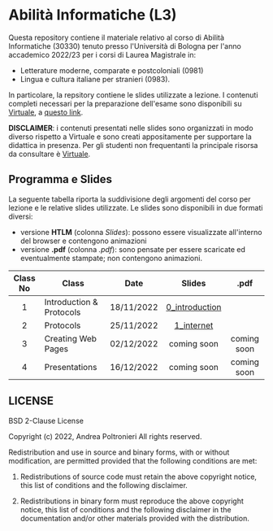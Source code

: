 # Abilità Informatiche (L3)

Questa repository contiene il materiale relativo al corso di Abilità Informatiche (30330) tenuto presso l'Università di Bologna per l'anno accademico 2022/23 per i corsi di Laurea Magistrale in:
* Letterature moderne, comparate e postcoloniali (0981)
* Lingua e cultura italiane per stranieri (0983).

In particolare, la repsitory contiene le slides utilizzate a lezione. I contenuti completi necessari per la preparazione dell'esame sono disponibili su [Virtuale](https://virtuale.unibo.it), a [questo link](https://virtuale.unibo.it/course/view.php?id=38872).

**DISCLAIMER**: i contenuti presentati nelle slides sono organizzati in modo diverso rispetto a Virtuale e sono creati appositamente per supportare la didattica in presenza. Per gli studenti non frequentanti la principale risorsa da consultare è [Virtuale](https://virtuale.unibo.it/course/view.php?id=38872).

## Programma e Slides
La seguente tabella riporta la suddivisione degli argomenti del corso per lezione e le relative slides utilizzate.
Le slides sono disponibili in due formati diversi:
* versione **HTLM** (colonna _Slides_): possono essere visualizzate all'interno del browser e contengono animazioni
* versione **.pdf** (colonna _.pdf_): sono pensate per essere scaricate ed eventualmente stampate; non contengono animazioni.

**Class No** | **Class**                |  **Date**  |                                    **Slides**                                     | **.pdf**    |
|:----------:| ------------------------ | :--------: | :-------------------------------------------------------------------------------: | :---------: |
| 1          | Introduction & Protocols | 18/11/2022 | [0_introduction ](https://slides.com/andreapoltronieri/introduction/fullscreen)   |             |
| 2          | Protocols                | 25/11/2022 | [1_internet](https://slides.com/andreapoltronieri/introduction/fullscreen)        |             |
| 3          | Creating Web Pages       | 02/12/2022 | coming soon                                                                       | coming soon |
| 4          | Presentations            | 16/12/2022 | coming soon                                                                       | coming soon |

## LICENSE
BSD 2-Clause License

Copyright (c) 2022, Andrea Poltronieri
All rights reserved.

Redistribution and use in source and binary forms, with or without
modification, are permitted provided that the following conditions are met:

1. Redistributions of source code must retain the above copyright notice, this
   list of conditions and the following disclaimer.

2. Redistributions in binary form must reproduce the above copyright notice,
   this list of conditions and the following disclaimer in the documentation
   and/or other materials provided with the distribution.

